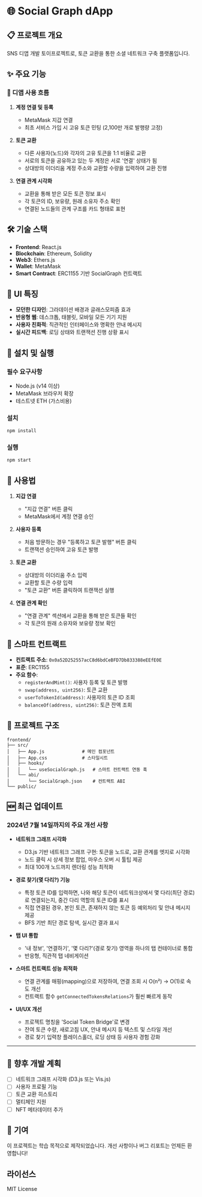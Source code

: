 # 🌐 Social Graph dApp

## 📋 프로젝트 개요

SNS 디앱 개발 토이프로젝트로, 토큰 교환을 통한 소셜 네트워크 구축 플랫폼입니다.

## ✨ 주요 기능

### 🔗 디앱 사용 흐름

1. **계정 연결 및 등록**

   - MetaMask 지갑 연결
   - 최초 서비스 가입 시 고유 토큰 민팅 (2,100만 개로 발행량 고정)

2. **토큰 교환**

   - 다른 사용자(노드)와 각자의 고유 토큰을 1:1 비율로 교환
   - 서로의 토큰을 공유하고 있는 두 계정은 서로 '연결' 상태가 됨
   - 상대방의 이더리움 계정 주소와 교환할 수량을 입력하여 교환 진행

3. **연결 관계 시각화**
   - 교환을 통해 받은 모든 토큰 정보 표시
   - 각 토큰의 ID, 보유량, 원래 소유자 주소 확인
   - 연결된 노드들의 관계 구조를 카드 형태로 표현

## 🛠️ 기술 스택

- **Frontend**: React.js
- **Blockchain**: Ethereum, Solidity
- **Web3**: Ethers.js
- **Wallet**: MetaMask
- **Smart Contract**: ERC1155 기반 SocialGraph 컨트랙트

## 📱 UI 특징

- **모던한 디자인**: 그라데이션 배경과 글래스모피즘 효과
- **반응형 웹**: 데스크톱, 태블릿, 모바일 모든 기기 지원
- **사용자 친화적**: 직관적인 인터페이스와 명확한 안내 메시지
- **실시간 피드백**: 로딩 상태와 트랜잭션 진행 상황 표시

## 🚀 설치 및 실행

### 필수 요구사항

- Node.js (v14 이상)
- MetaMask 브라우저 확장
- 테스트넷 ETH (가스비용)

### 설치

```bash
npm install
```

### 실행

```bash
npm start
```

## 📖 사용법

1. **지갑 연결**

   - "지갑 연결" 버튼 클릭
   - MetaMask에서 계정 연결 승인

2. **사용자 등록**

   - 처음 방문하는 경우 "등록하고 토큰 발행" 버튼 클릭
   - 트랜잭션 승인하여 고유 토큰 발행

3. **토큰 교환**

   - 상대방의 이더리움 주소 입력
   - 교환할 토큰 수량 입력
   - "토큰 교환" 버튼 클릭하여 트랜잭션 실행

4. **연결 관계 확인**
   - "연결 관계" 섹션에서 교환을 통해 받은 토큰들 확인
   - 각 토큰의 원래 소유자와 보유량 정보 확인

## 🔧 스마트 컨트랙트

- **컨트랙트 주소**: `0x0a52D252557acC8d6bdCeBFD7Db833388eEEfE0E`
- **표준**: ERC1155
- **주요 함수**:
  - `registerAndMint()`: 사용자 등록 및 토큰 발행
  - `swap(address, uint256)`: 토큰 교환
  - `userToTokenId(address)`: 사용자의 토큰 ID 조회
  - `balanceOf(address, uint256)`: 토큰 잔액 조회

## 📁 프로젝트 구조

```
frontend/
├── src/
│   ├── App.js              # 메인 컴포넌트
│   ├── App.css             # 스타일시트
│   ├── hooks/
│   │   └── useSocialGraph.js   # 스마트 컨트랙트 연동 훅
│   └── abi/
│       └── SocialGraph.json    # 컨트랙트 ABI
└── public/
```

## 🆕 최근 업데이트

### 2024년 7월 14일까지의 주요 개선 사항

- **네트워크 그래프 시각화**

  - D3.js 기반 네트워크 그래프 구현: 토큰을 노드로, 교환 관계를 엣지로 시각화
  - 노드 클릭 시 상세 정보 팝업, 마우스 오버 시 툴팁 제공
  - 최대 100개 노드까지 렌더링 성능 최적화

- **경로 찾기(몇 다리?) 기능**

  - 특정 토큰 ID를 입력하면, 나와 해당 토큰이 네트워크상에서 몇 다리(최단 경로)로 연결되는지, 중간 다리 역할의 토큰 ID를 표시
  - 직접 연결된 경우, 본인 토큰, 존재하지 않는 토큰 등 예외처리 및 안내 메시지 제공
  - BFS 기반 최단 경로 탐색, 실시간 결과 표시

- **탭 UI 통합**

  - '내 정보', '연결하기', '몇 다리?'(경로 찾기) 영역을 하나의 탭 컨테이너로 통합
  - 반응형, 직관적 탭 네비게이션

- **스마트 컨트랙트 성능 최적화**

  - 연결 관계를 매핑(mapping)으로 저장하여, 연결 조회 시 O(n²) → O(1)로 속도 개선
  - 컨트랙트 함수 `getConnectedTokensRelations`가 훨씬 빠르게 동작

- **UI/UX 개선**
  - 프로젝트 명칭을 'Social Token Bridge'로 변경
  - 잔여 토큰 수량, 새로고침 UX, 안내 메시지 등 텍스트 및 스타일 개선
  - 경로 찾기 입력창 플레이스홀더, 로딩 상태 등 사용자 경험 강화

---

## 🎯 향후 개발 계획

- [ ] 네트워크 그래프 시각화 (D3.js 또는 Vis.js)
- [ ] 사용자 프로필 기능
- [ ] 토큰 교환 히스토리
- [ ] 멀티체인 지원
- [ ] NFT 메타데이터 추가

## 🤝 기여

이 프로젝트는 학습 목적으로 제작되었습니다. 개선 사항이나 버그 리포트는 언제든 환영합니다!

## 라이선스

MIT License
